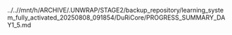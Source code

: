 ../..//mnt/h/ARCHIVE/.UNWRAP/STAGE2/backup_repository/learning_system_fully_activated_20250808_091854/DuRiCore/PROGRESS_SUMMARY_DAY1_5.md